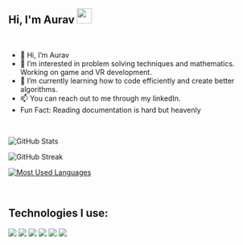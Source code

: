 



## Hi, I'm Aurav <img src="https://raw.githubusercontent.com/MartinHeinz/MartinHeinz/master/wave.gif" width="30px">

<br>

- 👋 Hi, I’m Aurav
- 👀 I’m interested in problem solving techniques and mathematics. Working on game and VR development.
- 🌱 I’m currently learning how to code efficiently and create better algorithms.
- 📫 You can reach out to me through my linkedIn. 
- Fun Fact: Reading documentation is hard but heavenly

<br>

![GitHub Stats](https://github-readme-stats.vercel.app/api?username=le-incroyable1-dev&theme=midnight-purple)


![GitHub Streak](https://github-readme-streak-stats.herokuapp.com?user=le-incroyable1-dev&theme=midnight-purple)


[![Most Used Languages](https://github-readme-stats.vercel.app/api/top-langs/?username=le-incroyable1-dev&layout=compact&theme=midnight-purple)](https://github.com/le-incroyable1-dev/github-readme-stats)

<br>


## Technologies I use:
 <img src="https://img.icons8.com/color/48/000000/c-plus-plus-logo.png"/> <img src="https://img.icons8.com/color/48/000000/python.png"/> <img src="https://img.icons8.com/fluent/48/000000/github.png"/> <img src="https://img.icons8.com/nolan/64/unity.png"/> <img src="https://img.icons8.com/color/48/000000/virtual-reality.png"/> <img src="https://img.icons8.com/color/48/000000/c-sharp-logo.png"/>


<br>

<!---
le-incroyable1-dev/le-incroyable1-dev is a ✨ special ✨ repository because its `README.md` (this file) appears on your GitHub profile.
You can click the Preview link to take a look at your changes.
--->
